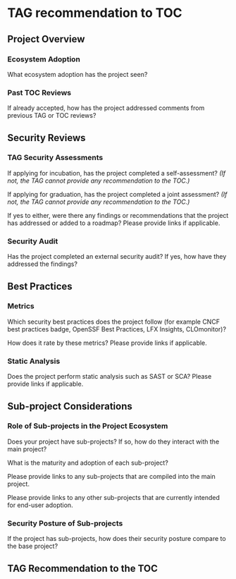# TAG recommendation to TOC

## Project Overview

### Ecosystem Adoption

What ecosystem adoption has the project seen?

### Past TOC Reviews

If already accepted, how has the project addressed comments from previous TAG or TOC reviews?

## Security Reviews

### TAG Security Assessments

If applying for incubation, has the project completed a self-assessment? _(If not, the TAG cannot provide any recommendation to the TOC.)_

If applying for graduation, has the project completed a joint assessment? _(If not, the TAG cannot provide any recommendation to the TOC.)_

If yes to either, were there any findings or recommendations that the project has addressed or added to a roadmap? Please provide links if applicable.

### Security Audit

Has the project completed an external security audit? If yes, how have they addressed the findings?

## Best Practices

### Metrics

Which security best practices does the project follow (for example CNCF best practices badge, OpenSSF Best Practices, LFX Insights, CLOmonitor)? 

How does it rate by these metrics? Please provide links if applicable.

### Static Analysis

Does the project perform static analysis such as SAST or SCA? Please provide links if applicable.

## Sub-project Considerations

### Role of Sub-projects in the Project Ecosystem

Does your project have sub-projects? If so, how do they interact with the main project?

What is the maturity and adoption of each sub-project?

Please provide links to any sub-projects that are compiled into the main project.

Please provide links to any other sub-projects that are currently intended for end-user adoption.

### Security Posture of Sub-projects

If the project has sub-projects, how does their security posture compare to the base project?

## TAG Recommendation to the TOC

<!-- In order to form an accurate recommendation for incubation, the TAG requires the project to complete a self-assessment. -->

<!-- In order to form an accurate recommendation for graduation, the TAG requires the project to participate in a joint-assessment. -->

<!-- ... Based on these observations, the project appears to meet the expectations of a <sandbox/incubating/graduated> project. -->
